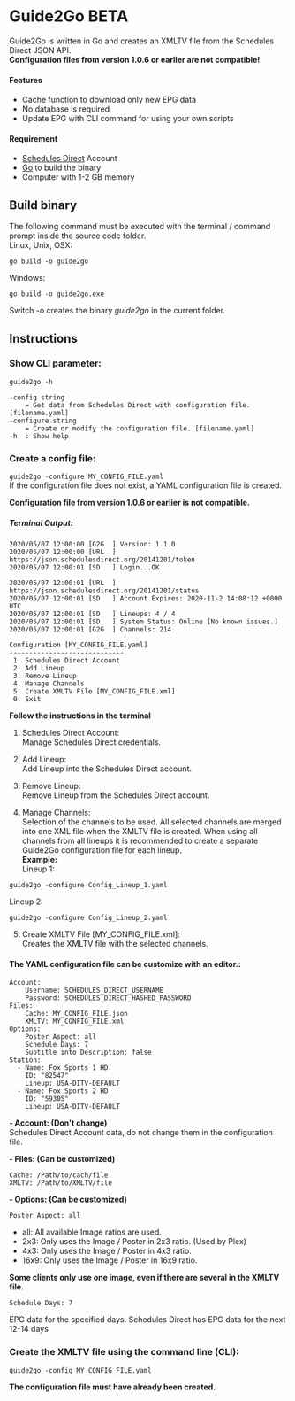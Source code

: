 
# Guide2Go BETA
Guide2Go is written in Go and creates an XMLTV file from the Schedules Direct JSON API.  
**Configuration files from version 1.0.6 or earlier are not compatible!**

#### Features
- Cache function to download only new EPG data
- No database is required
- Update EPG with CLI command for using your own scripts

#### Requirement
- [Schedules Direct](https://www.schedulesdirect.org/ "Schedules Direct") Account
- [Go](https://golang.org/ "Golang") to build the binary
- Computer with 1-2 GB memory

## Build binary 
The following command must be executed with the terminal / command prompt inside the source code folder.  
Linux, Unix, OSX:
```
go build -o guide2go
```
Windows:

```
go build -o guide2go.exe
```
Switch -o creates the binary *guide2go* in the current folder.  

## Instructions

### Show CLI parameter:  
```guide2go -h```

```
-config string
    = Get data from Schedules Direct with configuration file. [filename.yaml]
-configure string
    = Create or modify the configuration file. [filename.yaml]
-h  : Show help
```

### Create a config file:

```guide2go -configure MY_CONFIG_FILE.yaml```  
If the configuration file does not exist, a YAML configuration file is created. 

**Configuration file from version 1.0.6 or earlier is not compatible.**  
##### Terminal Output:
```
2020/05/07 12:00:00 [G2G  ] Version: 1.1.0
2020/05/07 12:00:00 [URL  ] https://json.schedulesdirect.org/20141201/token
2020/05/07 12:00:01 [SD   ] Login...OK

2020/05/07 12:00:01 [URL  ] https://json.schedulesdirect.org/20141201/status
2020/05/07 12:00:01 [SD   ] Account Expires: 2020-11-2 14:08:12 +0000 UTC
2020/05/07 12:00:01 [SD   ] Lineups: 4 / 4
2020/05/07 12:00:01 [SD   ] System Status: Online [No known issues.]
2020/05/07 12:00:01 [G2G  ] Channels: 214

Configuration [MY_CONFIG_FILE.yaml]
-----------------------------
 1. Schedules Direct Account
 2. Add Lineup
 3. Remove Lineup
 4. Manage Channels
 5. Create XMLTV File [MY_CONFIG_FILE.xml]
 0. Exit

```

**Follow the instructions in the terminal**

1. Schedules Direct Account:  
Manage Schedules Direct credentials.  

2. Add Lineup:  
Add Lineup into the Schedules Direct account.  

3. Remove Lineup:  
Remove Lineup from the Schedules Direct account.  

4. Manage Channels:  
Selection of the channels to be used.
All selected channels are merged into one XML file when the XMLTV file is created.
When using all channels from all lineups it is recommended to create a separate Guide2Go configuration file for each lineup.  
**Example:**  
Lineup 1:
```
guide2go -configure Config_Lineup_1.yaml
```
Lineup 2:
```
guide2go -configure Config_Lineup_2.yaml
```

5. Create XMLTV File [MY_CONFIG_FILE.xml]:  
Creates the XMLTV file with the selected channels.  

#### The YAML configuration file can be customize with an editor.:

```
Account:
    Username: SCHEDULES_DIRECT_USERNAME
    Password: SCHEDULES_DIRECT_HASHED_PASSWORD
Files:
    Cache: MY_CONFIG_FILE.json
    XMLTV: MY_CONFIG_FILE.xml
Options:
    Poster Aspect: all
    Schedule Days: 7
    Subtitle into Description: false
Station:
  - Name: Fox Sports 1 HD
    ID: "82547"
    Lineup: USA-DITV-DEFAULT
  - Name: Fox Sports 2 HD
    ID: "59305"
    Lineup: USA-DITV-DEFAULT
```

**- Account: (Don't change)**  
Schedules Direct Account data, do not change them in the configuration file.  

**- Flies: (Can be customized)**  
```
Cache: /Path/to/cach/file  
XMLTV: /Path/to/XMLTV/file  
```

**- Options: (Can be customized)**  
```
Poster Aspect: all
```
- all:  All available Image ratios are used.  
- 2x3:  Only uses the Image / Poster in 2x3 ratio. (Used by Plex)  
- 4x3:  Only uses the Image / Poster in 4x3 ratio.  
- 16x9: Only uses the Image / Poster in 16x9 ratio.  

**Some clients only use one image, even if there are several in the XMLTV file.**  

```
Schedule Days: 7
```
EPG data for the specified days. Schedules Direct has EPG data for the next 12-14 days  


### Create the XMLTV file using the command line (CLI): 

```
guide2go -config MY_CONFIG_FILE.yaml
```
**The configuration file must have already been created.**
